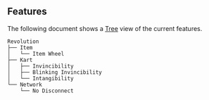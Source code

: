 ## Features
The following document shows a [Tree](https://tree.nathanfriend.io/?s=%28%27options%21%28%27fancy%21true%7EfullPath0%7EtrailingSlash0%7ErootDot0%29%7E3%28%273%27Revolution*Item*-Item+Wheel*Kart*-2Blinking+2Intang.Network*-No+Disconnect%27%29%7Eversion%21%271%27%29*%5Cn--++.ibility*0%21false2Invinc.-3source%21%01320.-*) view of the current features.
```
Revolution
├── Item
│   └── Item Wheel
├── Kart
│   ├── Invincibility
│   ├── Blinking Invincibility
│   └── Intangibility
└── Network
    └── No Disconnect
```